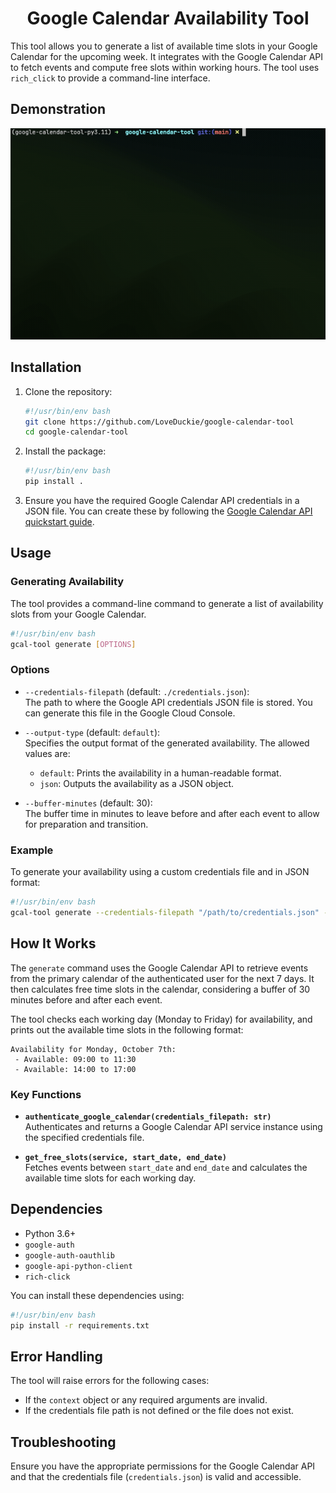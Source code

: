 <div align="center">

# Google Calendar Availability Tool

</div>

This tool allows you to generate a list of available time slots in your Google Calendar for the upcoming week. It integrates with the Google Calendar API to fetch events and compute free slots within working hours. The tool uses `rich_click` to provide a command-line interface.

## Demonstration

<div align="center">

![google-calendar-tool demonstration](<assets/gcal-tool-generate.gif>)

</div>

## Installation

1. Clone the repository:

   ```sh
   #!/usr/bin/env bash
   git clone https://github.com/LoveDuckie/google-calendar-tool
   cd google-calendar-tool
   ```

2. Install the package:

   ```sh
   #!/usr/bin/env bash
   pip install .
   ```

3. Ensure you have the required Google Calendar API credentials in a JSON file. You can create these by following the [Google Calendar API quickstart guide](https://developers.google.com/calendar/quickstart/python).

## Usage

### Generating Availability

The tool provides a command-line command to generate a list of availability slots from your Google Calendar. 

```sh
#!/usr/bin/env bash
gcal-tool generate [OPTIONS]
```

### Options

- `--credentials-filepath` (default: `./credentials.json`):  
  The path to where the Google API credentials JSON file is stored. You can generate this file in the Google Cloud Console.

- `--output-type` (default: `default`):  
  Specifies the output format of the generated availability. The allowed values are:
  - `default`: Prints the availability in a human-readable format.
  - `json`: Outputs the availability as a JSON object.

- `--buffer-minutes` (default: 30):  
  The buffer time in minutes to leave before and after each event to allow for preparation and transition.

### Example

To generate your availability using a custom credentials file and in JSON format:

```sh
#!/usr/bin/env bash
gcal-tool generate --credentials-filepath "/path/to/credentials.json" --output-type "json"
```

## How It Works

The `generate` command uses the Google Calendar API to retrieve events from the primary calendar of the authenticated user for the next 7 days. It then calculates free time slots in the calendar, considering a buffer of 30 minutes before and after each event.

The tool checks each working day (Monday to Friday) for availability, and prints out the available time slots in the following format:

```
Availability for Monday, October 7th:
 - Available: 09:00 to 11:30
 - Available: 14:00 to 17:00
```

### Key Functions

- **`authenticate_google_calendar(credentials_filepath: str)`**  
  Authenticates and returns a Google Calendar API service instance using the specified credentials file.

- **`get_free_slots(service, start_date, end_date)`**  
  Fetches events between `start_date` and `end_date` and calculates the available time slots for each working day.

## Dependencies

- Python 3.6+
- `google-auth`
- `google-auth-oauthlib`
- `google-api-python-client`
- `rich-click`

You can install these dependencies using:

```sh
#!/usr/bin/env bash
pip install -r requirements.txt
```

## Error Handling

The tool will raise errors for the following cases:
- If the `context` object or any required arguments are invalid.
- If the credentials file path is not defined or the file does not exist.

## Troubleshooting

Ensure you have the appropriate permissions for the Google Calendar API and that the credentials file (`credentials.json`) is valid and accessible.
